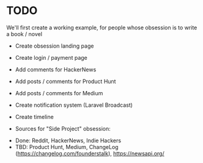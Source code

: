 TODO
=====================

We'll first create a working example, for people whose obsession is to write a book / novel
* Create obsession landing page
* Create login / payment page
* Add comments for HackerNews
* Add posts / comments for Product Hunt
* Add posts / comments for Medium
* Create notification system (Laravel Broadcast)
* Create timeline

* Sources for "Side Project" obsession:
- Done: Reddit, HackerNews, Indie Hackers
- TBD: Product Hunt, Medium, ChangeLog (https://changelog.com/founderstalk), https://newsapi.org/